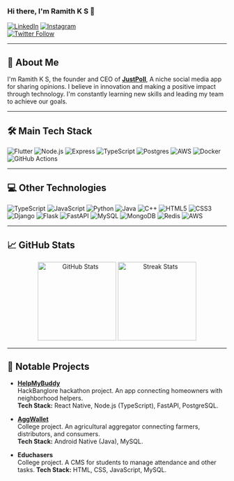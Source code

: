 ### Hi there, I'm Ramith K S 👋

[![LinkedIn](https://img.shields.io/badge/-LinkedIn-blue?style=for-the-badge&logo=linkedin&logoColor=white)](https://www.linkedin.com/in/ramith-k-s/)
[![Instagram](https://img.shields.io/badge/-Instagram-E4405F?style=for-the-badge&logo=instagram&logoColor=white)](https://www.instagram.com/ramithks/)<br>
[![Twitter Follow](https://img.shields.io/twitter/follow/ramithks?style=social&logoSize=amg)](https://twitter.com/ramithks)

---

## 🚀 About Me

I'm Ramith K S, the founder and CEO of **[JustPoll](https://justpoll.app)**, A niche social media app for sharing opinions. I believe in innovation and making a positive impact through technology. I'm constantly learning new skills and leading my team to achieve our goals.

---

## 🛠️ Main Tech Stack

![Flutter](https://img.shields.io/badge/-Flutter-333?style=for-the-badge&logo=flutter)
![Node.js](https://img.shields.io/badge/-Node.js-333?style=for-the-badge&logo=node.js)
![Express](https://img.shields.io/badge/-Express-333?style=for-the-badge&logo=express)
![TypeScript](https://img.shields.io/badge/-TypeScript-333?style=for-the-badge&logo=typescript)
![Postgres](https://img.shields.io/badge/-Postgres-333?style=for-the-badge&logo=postgresql)
![AWS](https://img.shields.io/badge/-AWS-333?style=for-the-badge&logo=amazon-aws)
![Docker](https://img.shields.io/badge/-Docker-333?style=for-the-badge&logo=docker)
![GitHub Actions](https://img.shields.io/badge/-GitHub%20Actions-333?style=for-the-badge&logo=github-actions)

---

## 💻 Other Technologies
![TypeScript](https://img.shields.io/badge/-JavaScript-333?style=for-the-badge&logo=typescript)
![JavaScript](https://img.shields.io/badge/-JavaScript-333?style=for-the-badge&logo=javascript)
![Python](https://img.shields.io/badge/-Python-333?style=for-the-badge&logo=python)
![Java](https://img.shields.io/badge/-Java-333?style=for-the-badge&logo=java)
![C++](https://img.shields.io/badge/-C++-333?style=for-the-badge&logo=c%2B%2B)
![HTML5](https://img.shields.io/badge/-HTML5-333?style=for-the-badge&logo=html5)
![CSS3](https://img.shields.io/badge/-CSS3-333?style=for-the-badge&logo=css3)
![Django](https://img.shields.io/badge/-Django-333?style=for-the-badge&logo=django)
![Flask](https://img.shields.io/badge/-Flask-333?style=for-the-badge&logo=flask)
![FastAPI](https://img.shields.io/badge/-FastAPI-333?style=for-the-badge&logo=fastapi)
![MySQL](https://img.shields.io/badge/-MySQL-333?style=for-the-badge&logo=mysql)
![MongoDB](https://img.shields.io/badge/-MongoDB-333?style=for-the-badge&logo=mongodb)
![Redis](https://img.shields.io/badge/-Redis-333?style=for-the-badge&logo=redis)
![AWS](https://img.shields.io/badge/-AWS-333?style=for-the-badge&logo=amazon-aws)

---

## 📈 GitHub Stats

<div align="center">
  <img src="https://github-readme-stats.vercel.app/api?username=ramithks&theme=tokyonight&show_icons=true&hide_border=true&count_private=true" alt="GitHub Stats" height="180"/>
  <img src="https://github-readme-streak-stats.herokuapp.com/?user=ramithks&theme=tokyonight&hide_border=true" alt="Streak Stats" height="180"/>
</div>

---

## 🌟 Notable Projects

- **[HelpMyBuddy](https://github.com/SiliconNinjas/HelpMyBuddy)**  
  HackBanglore hackathon project. An app connecting homeowners with neighborhood helpers.  
  **Tech Stack:** React Native, Node.js (TypeScript), FastAPI, PostgreSQL.

- **[AggWallet](https://github.com/DevaKali77/AG-WALLET)**  
  College project. An agricultural aggregator connecting farmers, distributors, and consumers.  
  **Tech Stack:** Android Native (Java), MySQL.

- **Educhasers**  
  College project.  A CMS for students to manage attendance and other tasks.
 **Tech Stack:** HTML, CSS, JavaScript, MySQL.
